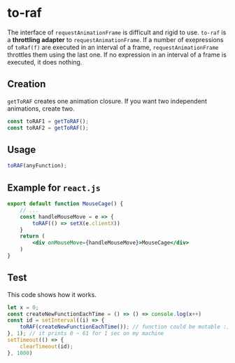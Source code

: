 # to-raf
The interface of `requestAnimationFrame` is difficult and rigid to use. 
`to-raf` is a **throttling adapter** to `requestAnimationFrame`. If a number of exepressions of `toRaf(f)` are executed in an interval of a frame, `requestAnimationFrame` throttles them using the last one. If no expression in an interval of a frame is executed, it does nothing.

## Creation
`getToRAF` creates one animation closure.
If you want two independent animations, create two.
```js
const toRAF1 = getToRAF();
const toRAF2 = getToRAF();
```

## Usage
```js
toRAF(anyFunction);
```

## Example for `react.js`
```jsx
export default function MouseCage() {
    // ...
    const handleMouseMove = e => {
        toRAF(() => setX(e.clientX))
    }
    return (
        <div onMouseMove={handleMouseMove}>MouseCage</div>
    )
}
```

## Test
This code shows how it works.
```js
let x = 0;
const createNewFunctionEachTime = () => () => console.log(x++)
const id = setInterval((i) => {
    toRAF(createNewFunctionEachTime()); // function could be mutable :) wow
}, 1); // it prints 0 ~ 61 for 1 sec on my machine
setTimeout(() => {
    clearTimeout(id);
}, 1000)
```

